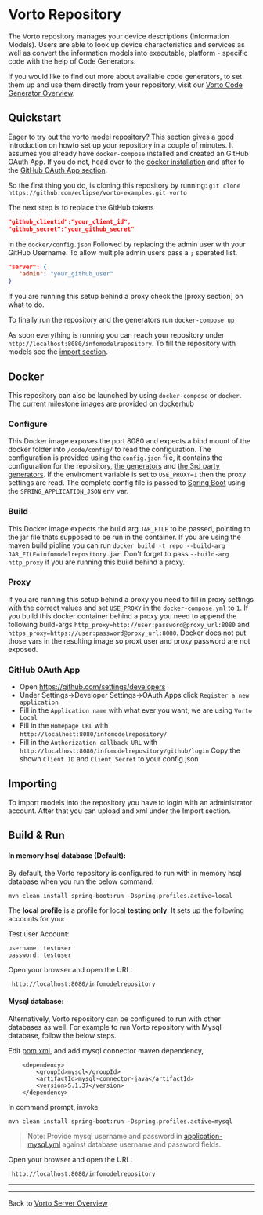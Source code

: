 # Vorto Repository

The Vorto repository manages your device descriptions (Information Models). Users are able to look up device characteristics and services as well as convert the information models into executable, platform - specific code with the help of Code Generators. 

If you would like to find out more about available code generators, to set them up and use them directly from your repository, visit our [Vorto Code Generator Overview](../../generators/Readme.md).

## Quickstart

Eager to try out the vorto model repository? This section gives a good introduction on howto set up your repository in a couple of minutes.
It assumes you already have `docker-compose` installed and created an GitHub OAuth App. If you do not, head over to the [docker installation](https://docs.docker.com/compose/install/) and after to the [GitHub OAuth App section]().

So the first thing you do, is cloning this repository by running: 
`git clone https://github.com/eclipse/vorto-examples.git vorto`

The next step is to replace the GitHub tokens
```json
"github_clientid":"your_client_id",
"github_secret":"your_github_secret"
```
in the `docker/config.json`
Followed by replacing the admin user with your GitHub Username. To allow multiple admin users pass a `;` sperated list.
```json
"server": {
   "admin": "your_github_user"
}
```

If you are running this setup behind a proxy check the [proxy section] on what to do.

To finally run the repository and the generators run `docker-compose up`

As soon everything is running you can reach your repository under `http://localhost:8080/infomodelrepository`.
To fill the repository with models see the [import section](#Importing).

## Docker

This repository can also be launched by using `docker-compose` or `docker`.
The current milestone images are provided on [dockerhub](https://hub.docker.com/u/eclipsevorto/)

### Configure

This Docker image exposes the port 8080 and expects a bind mount of the docker folder into `/code/config/` to read the configuration.
The configuration is provided using the `config.json` file, it contains the configuration for the repoisitory, [the generators](../repository-generators/Readme.md) and [the 3rd party generators](https://github.com/eclipse/vorto-examples).
If the enviroment variable is set to `USE_PROXY=1` then the proxy settings are read. The complete config file is passed to [Spring Boot](https://spring.io/projects/spring-boot) using the `SPRING_APPLICATION_JSON` env var.

### Build
This Docker image expects the build arg `JAR_FILE` to be passed, pointing to the jar file thats supposed to be run in the container.
If you are using the maven build pipline you can run `docker build -t repo --build-arg JAR_FILE=infomodelrepository.jar`. Don't forget to pass `--build-arg http_proxy` if you are running this build behind a proxy.

### Proxy
If you are running this setup behind a proxy you need to fill in proxy settings with the correct values and set `USE_PROXY` in the `docker-compose.yml` to `1`.
If you build this docker container behind a proxy you need to append the following build-args `http_proxy=http://user:password@proxy_url:8080` and `https_proxy=https://user:password@proxy_url:8080`.
Docker does not put those vars in the resulting image so proxt user and proxy password are not exposed.

### GitHub OAuth App
- Open https://github.com/settings/developers
- Under Settings->Developer Settings->OAuth Apps click `Register a new application`
- Fill in the `Application name` with what ever you want, we are using `Vorto Local`
- Fill in the `Homepage URL` with `http://localhost:8080/infomodelrepository/`
- Fill in the `Authorization callback URL` with `http://localhost:8080/infomodelrepository/github/login`
Copy the shown `Client ID` and `Client Secret` to your config.json

## Importing <a name="Importing"></a>

To import models into the repository you have to login with an administrator account. After that you can upload and xml under the Import section.

## Build & Run

#### In memory hsql database (Default):

By default, the Vorto repository is configured to run with in memory hsql database when you run the below command.  

	mvn clean install spring-boot:run -Dspring.profiles.active=local


The **local profile** is a profile for local **testing only**. It sets up the following accounts for you:

Test user Account:

	username: testuser
	password: testuser
 

Open your browser and open the URL:

	 http://localhost:8080/infomodelrepository 
 
#### Mysql database: 
Alternatively, Vorto repository can be configured to run with other databases as well. 
For example to run Vorto repository with Mysql database, follow the below steps. 

Edit [pom.xml](../pom.xml), and add mysql connector maven dependency,

		<dependency>
			<groupId>mysql</groupId>
			<artifactId>mysql-connector-java</artifactId>
			<version>5.1.37</version>
		</dependency>

In command prompt, invoke 

	mvn clean install spring-boot:run -Dspring.profiles.active=mysql
  

> Note: Provide mysql username and password in [application-mysql.yml](src/main/resources/application-mysql.yml) against database username and password fields.

Open your browser and open the URL:

	 http://localhost:8080/infomodelrepository 



----------
----------
Back to [Vorto Server Overview](../../Readme.md)

